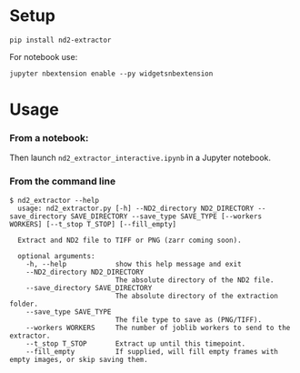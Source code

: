 # Setup

`pip install nd2-extractor`

For notebook use:

`jupyter nbextension enable --py widgetsnbextension`

# Usage

### From a notebook:

Then launch `nd2_extractor_interactive.ipynb` in a Jupyter notebook.

### From the command line

```
$ nd2_extractor --help
  usage: nd2_extractor.py [-h] --ND2_directory ND2_DIRECTORY --save_directory SAVE_DIRECTORY --save_type SAVE_TYPE [--workers WORKERS] [--t_stop T_STOP] [--fill_empty]

  Extract and ND2 file to TIFF or PNG (zarr coming soon).

  optional arguments:
    -h, --help            show this help message and exit
    --ND2_directory ND2_DIRECTORY
                          The absolute directory of the ND2 file.
    --save_directory SAVE_DIRECTORY
                          The absolute directory of the extraction folder.
    --save_type SAVE_TYPE
                          The file type to save as (PNG/TIFF).
    --workers WORKERS     The number of joblib workers to send to the extractor.
    --t_stop T_STOP       Extract up until this timepoint.
    --fill_empty          If supplied, will fill empty frames with empty images, or skip saving them.
  ```